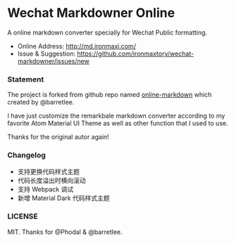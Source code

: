 # Wechat Markdowner Online

A online markdown converter specially for Wechat Public formatting.

- Online Address: <http://md.ironmaxi.com/>
- Issue & Suggestion: <https://github.com/ironmaxtory/wechat-markdowner/issues/new>

### Statement
The project is forked from github repo named [online-markdown](https://github.com/barretlee/online-markdown) which created by @barretlee.

I have just customize the remarkbale markdown converter according to my favorite Atom Material UI Theme as well as other function that I used to use.

Thanks for the original autor again!

### Changelog

- 支持更换代码样式主题
- 代码长度溢出时横向滚动
- 支持 Webpack 调试
- 新增 Material Dark 代码样式主题

### LICENSE

MIT. Thanks for @Phodal & @barretlee.
